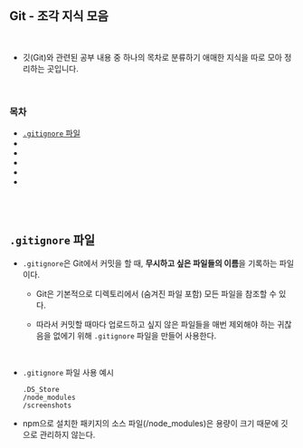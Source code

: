 ## Git - 조각 지식 모음

<br/>

- 깃(Git)와 관련된 공부 내용 중 하나의 목차로 분류하기 애매한 지식을 따로 모아 정리하는 곳입니다.

<br/>

### 목차

- <a href="https://github.com/SangYoonLee1231/TIL/blob/main/Git/git_piece_info.md#gitignore-%ED%8C%8C%EC%9D%BC"><code>.gitignore</code> 파일</a>
- <a href=""></a>
- <a href=""></a>
- <a href=""></a>
- <a href=""></a>
- <a href=""></a>

<br/><br/>

## <code>.gitignore</code> 파일

- <code>.gitignore</code>은 Git에서 커밋을 할 때, <strong>무시하고 싶은 파일들의 이름</strong>을 기록하는 파일이다.

  - Git은 기본적으로 디렉토리에서 (숨겨진 파일 포함) 모든 파일을 참조할 수 있다.

  - 따라서 커밋할 때마다 업로드하고 싶지 않은 파일들을 매번 제외해야 하는 귀찮음을 없에기 위해 <code>.gitignore</code> 파일을 만들어 사용한다.

<br/>

- <code>.gitignore</code> 파일 사용 예시

  ```
  .DS_Store
  /node_modules
  /screenshots
  ```

- npm으로 설치한 패키지의 소스 파일(/node_modules)은 용량이 크기 때문에 깃으로 관리하지 않는다.
